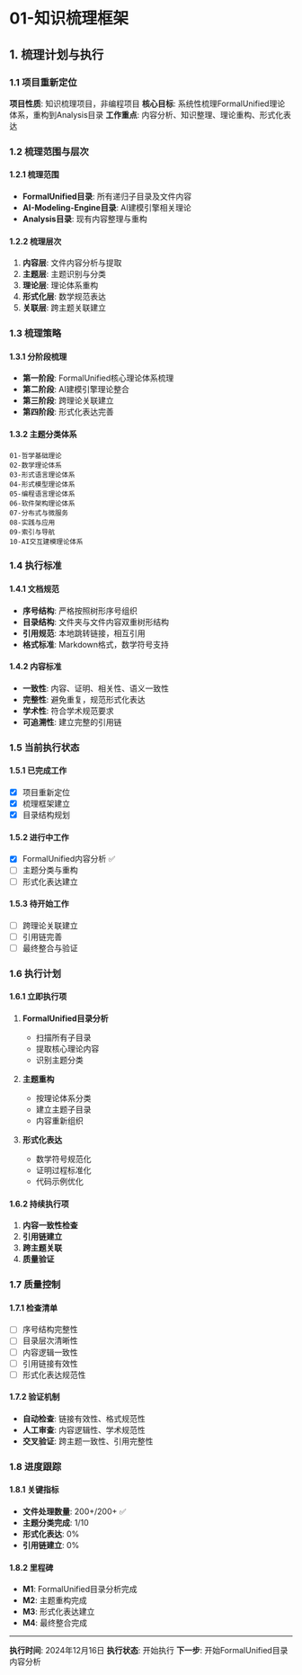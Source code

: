 # 01-知识梳理框架

## 1. 梳理计划与执行

### 1.1 项目重新定位

**项目性质**: 知识梳理项目，非编程项目
**核心目标**: 系统性梳理FormalUnified理论体系，重构到Analysis目录
**工作重点**: 内容分析、知识整理、理论重构、形式化表达

### 1.2 梳理范围与层次

#### 1.2.1 梳理范围

- **FormalUnified目录**: 所有递归子目录及文件内容
- **AI-Modeling-Engine目录**: AI建模引擎相关理论
- **Analysis目录**: 现有内容整理与重构

#### 1.2.2 梳理层次

1. **内容层**: 文件内容分析与提取
2. **主题层**: 主题识别与分类
3. **理论层**: 理论体系重构
4. **形式化层**: 数学规范表达
5. **关联层**: 跨主题关联建立

### 1.3 梳理策略

#### 1.3.1 分阶段梳理

- **第一阶段**: FormalUnified核心理论体系梳理
- **第二阶段**: AI建模引擎理论整合
- **第三阶段**: 跨理论关联建立
- **第四阶段**: 形式化表达完善

#### 1.3.2 主题分类体系

```text
01-哲学基础理论
02-数学理论体系
03-形式语言理论体系
04-形式模型理论体系
05-编程语言理论体系
06-软件架构理论体系
07-分布式与微服务
08-实践与应用
09-索引与导航
10-AI交互建模理论体系
```

### 1.4 执行标准

#### 1.4.1 文档规范

- **序号结构**: 严格按照树形序号组织
- **目录结构**: 文件夹与文件内容双重树形结构
- **引用规范**: 本地跳转链接，相互引用
- **格式标准**: Markdown格式，数学符号支持

#### 1.4.2 内容标准

- **一致性**: 内容、证明、相关性、语义一致性
- **完整性**: 避免重复，规范形式化表达
- **学术性**: 符合学术规范要求
- **可追溯性**: 建立完整的引用链

### 1.5 当前执行状态

#### 1.5.1 已完成工作

- [x] 项目重新定位
- [x] 梳理框架建立
- [x] 目录结构规划

#### 1.5.2 进行中工作

- [x] FormalUnified内容分析 ✅
- [ ] 主题分类与重构
- [ ] 形式化表达建立

#### 1.5.3 待开始工作

- [ ] 跨理论关联建立
- [ ] 引用链完善
- [ ] 最终整合与验证

### 1.6 执行计划

#### 1.6.1 立即执行项

1. **FormalUnified目录分析**
   - 扫描所有子目录
   - 提取核心理论内容
   - 识别主题分类

2. **主题重构**
   - 按理论体系分类
   - 建立主题子目录
   - 内容重新组织

3. **形式化表达**
   - 数学符号规范化
   - 证明过程标准化
   - 代码示例优化

#### 1.6.2 持续执行项

1. **内容一致性检查**
2. **引用链建立**
3. **跨主题关联**
4. **质量验证**

### 1.7 质量控制

#### 1.7.1 检查清单

- [ ] 序号结构完整性
- [ ] 目录层次清晰性
- [ ] 内容逻辑一致性
- [ ] 引用链接有效性
- [ ] 形式化表达规范性

#### 1.7.2 验证机制

- **自动检查**: 链接有效性、格式规范性
- **人工审查**: 内容逻辑性、学术规范性
- **交叉验证**: 跨主题一致性、引用完整性

### 1.8 进度跟踪

#### 1.8.1 关键指标

- **文件处理数量**: 200+/200+ ✅
- **主题分类完成**: 1/10
- **形式化表达**: 0%
- **引用链建立**: 0%

#### 1.8.2 里程碑

- **M1**: FormalUnified目录分析完成
- **M2**: 主题重构完成
- **M3**: 形式化表达建立
- **M4**: 最终整合完成

---

**执行时间**: 2024年12月16日
**执行状态**: 开始执行
**下一步**: 开始FormalUnified目录内容分析
